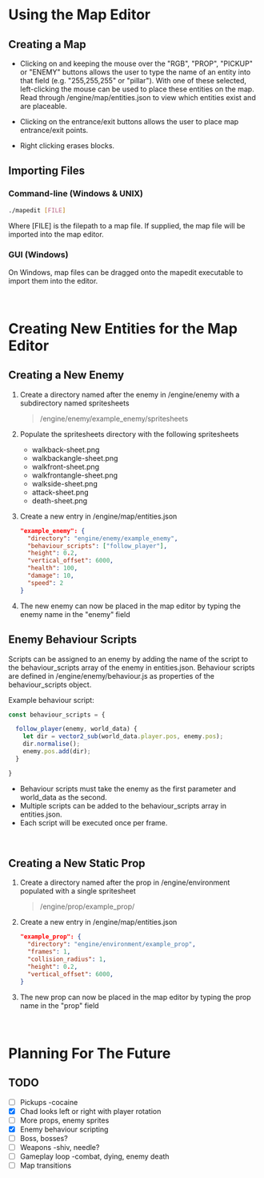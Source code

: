 # Using the Map Editor

## Creating a Map
- Clicking on and keeping the mouse over the "RGB", "PROP", "PICKUP" or "ENEMY" buttons allows the user to type the name of an entity into that field (e.g. "255,255,255" or "pillar"). With one of these selected, left-clicking the mouse can be used to place these entities on the map. Read through /engine/map/entities.json to view which entities exist and are placeable.

- Clicking on the entrance/exit buttons allows the user to place map entrance/exit points.

- Right clicking erases blocks.

## Importing Files
### Command-line (Windows & UNIX)
```bash
./mapedit [FILE]
```
Where [FILE] is the filepath to a map file. If supplied, the map file will be imported into the map editor.

### GUI (Windows)
On Windows, map files can be dragged onto the mapedit executable to import them into the editor.

&nbsp;

# Creating New Entities for the Map Editor

## Creating a New Enemy
1. Create a directory named after the enemy in /engine/enemy with a subdirectory named spritesheets
    > /engine/enemy/example_enemy/spritesheets
2. Populate the spritesheets directory with the following spritesheets
    - walkback-sheet.png
    - walkbackangle-sheet.png
    - walkfront-sheet.png
    - walkfrontangle-sheet.png
    - walkside-sheet.png
    - attack-sheet.png
    - death-sheet.png

3. Create a new entry in /engine/map/entities.json
    ```json
    "example_enemy": {
      "directory": "engine/enemy/example_enemy",
      "behaviour_scripts": ["follow_player"],
      "height": 0.2,
      "vertical_offset": 6000,
      "health": 100,
      "damage": 10,
      "speed": 2
    }
    ```
4. The new enemy can now be placed in the map editor by typing the enemy name in the "enemy" field

## Enemy Behaviour Scripts
Scripts can be assigned to an enemy by adding the name of the script to the behaviour_scripts array of the enemy in entities.json. Behaviour scripts are defined in /engine/enemy/behaviour.js as properties of the behaviour_scripts object.

Example behaviour script:
```JavaScript
const behaviour_scripts = {

  follow_player(enemy, world_data) {
    let dir = vector2_sub(world_data.player.pos, enemy.pos);
    dir.normalise();
    enemy.pos.add(dir);
  }

}
```
- Behaviour scripts must take the enemy as the first parameter and world_data as the second.
- Multiple scripts can be added to the behaviour_scripts array in entities.json.
- Each script will be executed once per frame.

&nbsp;

## Creating a New Static Prop
1. Create a directory named after the prop in /engine/environment populated with a single spritesheet
    > /engine/prop/example_prop/

3. Create a new entry in /engine/map/entities.json
    ```json
    "example_prop": {
      "directory": "engine/environment/example_prop",
      "frames": 1,
      "collision_radius": 1,
      "height": 0.2,
      "vertical_offset": 6000,
    }
    ```
4. The new prop can now be placed in the map editor by typing the prop name in the "prop" field

&nbsp;

# Planning For The Future

## TODO
- [ ] Pickups -cocaine
- [x] Chad looks left or right with player rotation
- [ ] More props, enemy sprites
- [x] Enemy behaviour scripting
- [ ] Boss, bosses?
- [ ] Weapons -shiv, needle?
- [ ] Gameplay loop -combat, dying, enemy death
- [ ] Map transitions
